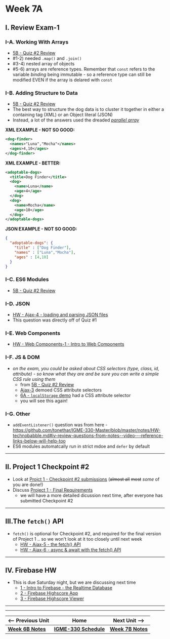 # Week 7A

## I. Review Exam-1

### I-A. Working With Arrays

- [5B - Quiz #2 Review](https://github.com/tonethar/IGME-330-Spring-2022/blob/main/weekly/05B.md#part-a---string-production)
- #1-2) needed `.map()` and `.join()`
- #3-4) nested array of objects
- #5-6) arrays are reference types. Remember that `const` refers to the variable *binding* being immutable - so a reference type can still be modified EVEN if the array is delared with `const`

### I-B. Adding Structure to Data

- [5B - Quiz #2 Review](05B.md#part-b---adding-structure-to-data)
- The best way to structure the dog data is to cluster it together in either a containing tag (XML) or an Object literal (JSON)
- Instead, a lot of the answers used the dreaded [*parallel array*](https://en.wikipedia.org/wiki/Parallel_array)

**XML EXAMPLE - NOT SO GOOD:**

```xml
<dog-finder>
  <names>"Luna","Mocha"</names>
  <ages>4,10</ages>
</dog-finder>
```

**XML EXAMPLE - BETTER:**

```xml
<adoptable-dogs>
  <title>Dog Finder</title>
  <dog>
    <name>Luna</name>
    <age>4</age>
  </dog>
  <dog>
    <name>Mocha</name>
    <age>10</age>
  </dog>
</adoptable-dogs>
```

**JSON EXAMPLE - NOT SO GOOD:**

```json
{
  "adoptable-dogs": {
    "title" : ["Dog Finder"],
    "names" : ["Luna","Mocha"],
    "ages" : [4,10]
  }
}
```

### I-C. ES6 Modules

- [5B - Quiz #2 Review](05B.md#part-c---es6-modules)

### I-D. JSON

- [HW - Ajax-4 - loading and parsing JSON files](https://github.com/tonethar/IGME-330-Master/blob/master/notes/HW-ajax-4.md)
- This question was directly off of Quiz #1


### I-E. Web Components

- [HW - Web Components-1 - Intro to Web Components](https://github.com/tonethar/IGME-330-Master/blob/master/notes/HW-wc-1.md)

### I-F. JS & DOM

- *on the exam, you could be asked about CSS selectors (type, class, id, attribute) - so know what they are and be sure you can write a simple CSS rule using them*
  - from [5B - Quiz #2 Review](05B.md#part-g---fix-the-code)
  - [Ajax-3](https://github.com/tonethar/IGME-330-Master/blob/master/notes/HW-ajax-3.md) demoed CSS attribute selectors
  - [6A - `localStorage` demo](06A.md#iv-localstorage-demo) had a CSS attribute selector
  - you will see this again!

### I-G. Other

- `addEventListener()` question was from here - https://github.com/tonethar/IGME-330-Master/blob/master/notes/HW-technobabble.md#iv-review-questions-from-notes--video---reference-links-below-will-help-too
- ES6 modules automatcally run in strict mdoe and `defer` by default


<hr>

## II. Project 1 Checkpoint #2

- Look at [Projct 1 - Checkpoint #2 submissions](../projects/p1-checkpoint-2.md#i-checkpoint-rubric-first) (~~almost all~~ ~~most~~ *some* of you are done!)
- Discuss [Project 1 - Final Requirements](../projects/p1-final.md)
  - we will have a more detailed dicussion next time, after everyone has submitted Checkpoint #2

<hr>

## III.The `fetch()` API

- `fetch()` is optional for Checkpoint #2, and required for the final version of Project 1 .. so we won't look at it too closely until next week
  - [HW - Ajax-5 - the fetch() API](https://github.com/tonethar/IGME-330-Master/blob/master/notes/HW-ajax-5.md)
  - [HW - Ajax-6 - async & await with the fetch() API](https://github.com/tonethar/IGME-330-Master/blob/master/notes/HW-ajax-6.md)

<hr>

## IV. Firebase HW
- This is due Saturday night, but we are discussing next time
  - [1 - Intro to Firebase - the Realtime Database](https://github.com/tonethar/IGME-330-Master/blob/master/notes/firebase-1.md)
  - [2 - Firebase Highscore App](https://github.com/tonethar/IGME-330-Master/blob/master/notes/firebase-2.md)
  - [3 - Firebase Highscore Viewer](https://github.com/tonethar/IGME-330-Master/blob/master/notes/firebase-3.md)

<hr><hr>

| <-- Previous Unit | Home | Next Unit -->
| --- | --- | --- 
| [**Week 6B Notes**](06B.md)     |  [**IGME-330 Schedule**](../schedule.md) | [**Week 7B Notes**](07B.md) 

